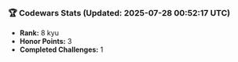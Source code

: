 ### 🏆 Codewars Stats (Updated: 2025-07-28 00:52:17 UTC)

- **Rank:** 8 kyu
- **Honor Points:** 3
- **Completed Challenges:** 1
